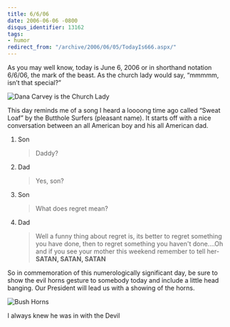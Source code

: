 ```yaml
---
title: 6/6/06
date: 2006-06-06 -0800
disqus_identifier: 13162
tags:
- humor
redirect_from: "/archive/2006/06/05/TodayIs666.aspx/"
---
```


As you may well know, today is June 6, 2006 or in shorthand notation
6/6/06, the mark of the beast. As the church lady would say, “mmmmm,
isn’t that special?”

![Dana Carvey is the Church
Lady](https://haacked.com/images/ChurchLady.jpg)

This day reminds me of a song I heard a loooong time ago called “Sweat
Loaf” by the Butthole Surfers (pleasant name). It starts off with a nice
conversation between an all American boy and his all American dad.

1.  Son

    > Daddy?

2.  Dad

    > Yes, son?

3.  Son

    > What does regret mean?

4.  Dad

    > Well a funny thing about regret is, its better to regret something
    > you have done, then to regret something you haven't done....Oh and
    > if you see your mother this weekend remember to tell her- **SATAN,
    > SATAN, SATAN**

So in commemoration of this numerologically significant day, be sure to
show the evil horns gesture to somebody today and include a little head
banging. Our President will lead us with a showing of the horns.

![Bush Horns](https://haacked.com/images/Bush-horns.jpg)

I always knew he was in with the Devil

